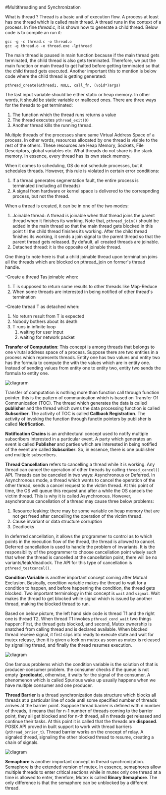 #Multithreading and Synchronization

What is thread ? Thread is a basic unit of execution flow. A process at least has one thread which is called main thread.
A thread runs in the context of a process. In fine _thread.c_, it is shown how to generate a child thread. Below code is to
compile an run it:

```
gcc -g -c thread.c -o thread.o
gcc -g thread.o -o thread.exe -lpthread
```

The main thread is paused in main function because if the main thread gets terminated, the child thread is also gets terminated.
Therefore, we put the main function or main thread to get halted before getting terminated so that the child thread gets executed.
Another important this to mention is below code where the child thread is getting generated:
```
pthread_create(&thread1, NULL, call_fn, (void*)args)
```
The last input variable should be either static or heap memory. In other words, it should be static variable or malloced ones.
There are three ways for the threads to get terminated:
1. The function which the thread runs returns a value
2. The thread executes ```pthread_exit(0)```
3. Another thread kills the running thread.

Multiple threads of the processes share same Virtual Address Space of a process. In other words, resources allocated by one 
thread is visible to the rest of the others. These resources are Heap Memory, Sockets, File Descriptors, global variables etc.
What threads do not share is the stack memory. In essence, every thread has its own stack memory.

When it comes to scheduling, OS do not schedule processes, but it schedules threads. However, this rule is violated in certain
error conditions:
1. If a thread generates segmentation fault, the entire process is terminated (including all threads)
2. A signal from hardware or kernel space is delivered to the correspnding process, but not the thread.

When a thread is created, it can be in one of the two modes:
1. Joinable thread: A thread is joinable when that thread joins the parent thread when it finishes its working. Note that, 
```pthread_join()``` should be added in the main thread so that the main thread gets blocked in this point til the child thread
finishes its working. After the child thread finishes its working, it sends a join signal to the parent thread so that the parent
thread gets released. By default, all created threads are joinable.
2. Detached thread: it is the opposite of joinable thread.

One thing to note here is that a child joinable thread upon termination joins all the threads which are blocked on pthread_join on 
former's thread handle.

-Create a thread Tas joinable when:
1. T is supposed to return some results to other threads like Map-Reduce 
2. When some threads are interested in being notified of other thread's termination

-Create thread T as detached when:
1. No return result from T is expected
2. Nobody bothers about its death
3. T runs in infinite loop
   1. waiting for user input
   2. waiting for network packet

**Transfer of Computation**: This concept is among threads that belongs to one virutal address space of a process. Suppose 
there are two entities in a process which represents threads. Entity one has two values and entity two has the formula to compute
the with the values which are in entity one. Instead of sending values from entity one to entity two, entity two sends the formula
to entity one.

![diagrarm](pics/cmp.png)

Transfer of computation is nothing more than function call through function pointer. this is the pattern of communication 
which is based on Transfer Of Communication (TOC). The thread which generates the data is called **publisher** and the thread
which owns the data processing function is called **Subscriber**. The activity of TOC is called **Callback Registration**. The
activity of invoking the function through functin pointers by publisher is called **Notification**. 

**Notification Chains** is an architectural concept used to notify multiple subscribers interested in a particular event. A party
which generates an event is called **Publisher** and parties which are interested in being notified of the event are called
**Subscriber**. So, in essence, there is one publisher and multiple subscribers. 

**Thread Cancellation** refers to cancelling a thread while it is working. Any thread can cancel the operation of other threads by
calling ```thread_cancel()``` API. Threads can be canceled in two ways: Asynchronous or Deferred. In Asynchronous mode, a thread
which wants to cancel the operation of the other thread, sends a cancel request to the victim thread. At this point of time, the
OS will queue this request and after a while the OS cancels the victim thread. This is why it is called Asynchronous. However,
asynchronous cancellation of a thread may cause three below problems:
1. Resource leaking: there may be some variable on heap memory that are not get freed after cancelling the operation of the victim 
thread.
2. Cause invariant or data structure corruption
3. Deadlocks

In deferred cancellation, it allows the programmer to control as to which points in the execution flow of the thread, the thread is 
allowed to cancel. Deferred cancellation is used to handle the problem of invariants. It is the responsibility of the programmer to choose
cancellation point wisely such that when the thread is cancelled at the cancellation point, there will be no variants/leak/deadlock.
The API for this type of cancellation is ```pthread_testcancel()```.

**Condition Variable** is another important concept coming after Mutual Exclusion. Basically, condition variable makes the thread
to wait for a condition to happen, and before happening the condition, the thread gets blocked. Two important terminology in this 
concept is ```wait``` and ```signal```. Wait makes the thread to get blocked while signal which is issued by another thread, making
the blocked thread to run.

Based on below picture, the left hand side code is thread T1 and the right one is thread T2. When thread T1 invokes ```pthread_cond_wait``` 
two things happen: First, the thread gets blocked, and second, Mutex ownership is snatched from calling thread and is declared available.
When blocked thread receive signal, it first slips into ready to execute state and wait for mutex release, then it is given a lock
on mutex as soon as mutex is released by signalling thread, and finally the thread resumes execution.

![diagram](pics/cv.png)

One famous problems which the condition variable is the solution of that is producer-consumer problem. the consumer checks if 
the queue is not empty (**predicate**), otherwise, it waits for the signal of the consumer. A phenomenon which is called Spurious
wake up usually happens when we have multiple consumer and one producer.

**Thread Barrier** is a thread synchronization data structure which blocks all threads at a particular line of code until some
specified number of threads arrives at the barrier point. Suppose thread barrier is defined with n number of threads, it means that
for n-1 number of threads coming to the barrier point, they all get blocked and for n-th thread, all n threads get released and 
continue their tasks. At this point it is called that the threads are **disposed**. POSIX API proved in built support to work with
thread barriers (```pthread_brrier_t```). Thread barrier works on the cnocept of relay. A signaled thread, signaling the other blocked
thread to resume, creating a chain of signals.

![diagram](pics/barrier.png)

**Semaphore** is another important concept in thread synchronization. Semaphore is the extended version of mutex. In essence, semaphores
allow multiple threads to enter critical sections while in mutex only one thread at a time is allowed to enter, therefore, Mutex is called
**Binary Semaphore**. The only difference is that the semaphore can be unblocked by a different thread.